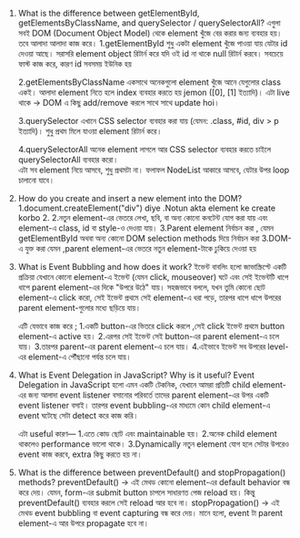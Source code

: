 1. What is the difference between getElementById, getElementsByClassName, and querySelector / querySelectorAll?
   এগুলা সবই DOM (Document Object Model) থেকে element খুঁজে বের করার জন্য ব্যবহার হয়।
   তবে আলাদা আলাদা কাজ করে।
   1.getElementById
   শুধু একটা element খুঁজে পাওয়া যায় যেটার id দেওয়া আছে।
   সরাসরি element object রিটার্ন করে
   যদি ওই id না থাকে null রিটার্ন করবে।
   সবচেয়ে ফাস্ট কাজ করে, কারণ id সবসময় ইউনিক হয়

   2.getElementsByClassName
   একসাথে অনেকগুলো element খুঁজে আনে যেগুলোর class একই।
   আলাদা element নিতে হলে index ব্যবহার করতে হয় jemon ([0], [1] ইত্যাদি)।
   এটা live থাকে → DOM এ কিছু add/remove করলে সাথে সাথে update hoi।

   3.querySelector
   এখানে CSS selector ব্যবহার করা যায় (যেমন: .class, #id, div > p ইত্যাদি)।
   শুধু প্রথম মিলে যাওয়া element রিটার্ন করে।

   4.querySelectorAll
   অনেক element লাগলে আর CSS selector ব্যবহার করতে চাইলে querySelectorAll ব্যবহার করো।  
    এটা সব element নিয়ে আসবে, শুধু প্রথমটা না।
   ফলাফল NodeList আকারে আসবে, যেটার উপর loop চালানো যাবে।

2. How do you create and insert a new element into the DOM?
   1.document.createElement("div") diye .Notun akta element ke create korbo 2.
   2.নতুন element-এর ভেতরে লেখা, ছবি, বা অন্য কোনো কনটেন্ট যোগ করা যায় এবং element-এ class, id বা style-ও দেওয়া যায়।
   3.Parent element নির্বাচন করা , যেমন getElementById অথবা অন্য কোনো DOM selection methods দিয়ে নির্বাচন করা
   3.DOM-এ যুক্ত করা যেমন ,parent element-এর ভেতরে নতুন element-টাকে ঢুকিয়ে দেওয়া হয়

3. What is Event Bubbling and how does it work?
   ইভেন্ট বাবলিং হলো জাভাস্ক্রিপ্টে একটি প্রক্রিয়া যেখানে কোনো element-এ ইভেন্ট (যেমন click, mouseover) ঘটে এবং সেই ইভেন্টটি ধাপে ধাপে parent element-এর দিকে "উপরে উঠে" যায়। সহজভাবে বললে, যখন তুমি কোনো ছোট element-এ click করো, সেই ইভেন্ট প্রথমে সেই element-এ ধরা পড়ে, তারপর ধাপে ধাপে উপরের parent element-গুলোর মধ্যে ছড়িয়ে যায়।

   এটি যেভাবে কাজ করে ;
   1.একটি button-এর ভিতরে click করলে ,সেই click ইভেন্ট প্রথমে button element-এ active হয়।
   2.এরপর সেই ইভেন্ট সেই button-এর parent element-এ চলে যায়।
   3.তারপর parent-এর parent element-এ চলে যায়।
   4.এইভাবে ইভেন্ট সব উপরের level-এর element-এ পৌঁছানো পর্যন্ত চলে যায়।

4. What is Event Delegation in JavaScript? Why is it useful?
   Event Delegation in JavaScript হলো এমন একটি টেকনিক, যেখানে আমরা প্রতিটি child element-এর জন্য আলাদা event listener বসানোর পরিবর্তে তাদের parent element-এর উপর একটি event listener বসাই। তারপর event bubbling-এর মাধ্যমে কোন child element-এ event ঘটেছে সেটা detect করে কাজ করি।

   এটা useful কারণ—
   1.এতে কোড ছোট এবং maintainable হয়।
   2.অনেক child element থাকলেও performance ভালো থাকে।
   3.Dynamically নতুন element যোগ হলে সেটার উপরেও event কাজ করবে, extra কিছু করতে হয় না।

5. What is the difference between preventDefault() and stopPropagation() methods?
   preventDefault() → এই মেথড কোনো element-এর default behavior বন্ধ করে দেয়।
   যেমন, form-এর submit button চাপলে সাধারণত পেজ reload হয়। কিন্তু preventDefault() ব্যবহার করলে সেই reload আর হবে না।
   stopPropagation() → এই মেথড event bubbling বা event capturing বন্ধ করে দেয়।
   মানে হলো, event টা parent element-এ আর উপরে propagate হবে না।
